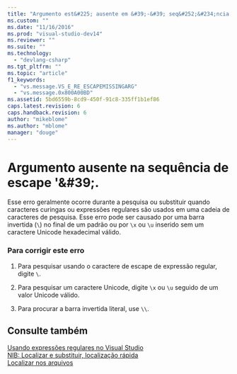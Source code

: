 ```yaml
---
title: "Argumento est&#225; ausente em &#39;-&#39; seq&#252;&#234;ncia de escape. | Microsoft Docs"
ms.custom: ""
ms.date: "11/16/2016"
ms.prod: "visual-studio-dev14"
ms.reviewer: ""
ms.suite: ""
ms.technology: 
  - "devlang-csharp"
ms.tgt_pltfrm: ""
ms.topic: "article"
f1_keywords: 
  - "vs.message.VS_E_RE_ESCAPEMISSINGARG"
  - "vs.message.0x800A00BD"
ms.assetid: 5bd6559b-8cd9-450f-91c8-335ff1b1ef86
caps.latest.revision: 6
caps.handback.revision: 6
author: "mikeblome"
ms.author: "mblome"
manager: "douge"
---
```

# Argumento ausente na sequ&#234;ncia de escape &#39;\&#39;.
Esse erro geralmente ocorre durante a pesquisa ou substituir quando caracteres curingas ou expressões regulares são usados em uma cadeia de caracteres de pesquisa. Esse erro pode ser causado por uma barra invertida \(`\`\) no final de um padrão ou por `\x` ou `\u` inserido sem um caractere Unicode hexadecimal válido.  
  
### Para corrigir este erro  
  
1.  Para pesquisar usando o caractere de escape de expressão regular, digite `\`.  
  
2.  Para pesquisar um caractere Unicode, digite `\x` ou `\u` seguido de um valor Unicode válido.  
  
3.  Para procurar a barra invertida literal, use `\\`.  
  
## Consulte também  
 [Usando expressões regulares no Visual Studio](../Topic/Using%20Regular%20Expressions%20in%20Visual%20Studio.md)   
 [NIB: Localizar e substituir, localização rápida](http://msdn.microsoft.com/pt-br/dad03582-4931-4893-83ba-84b37f5b1600)   
 [Localizar nos arquivos](../Topic/Find%20in%20Files.md)